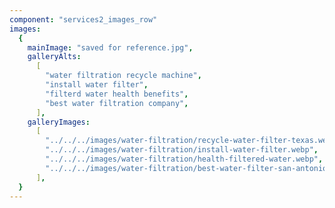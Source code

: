 ```yaml
---
component: "services2_images_row"
images:
  {
    mainImage: "saved for reference.jpg",
    galleryAlts:
      [
        "water filtration recycle machine",
        "install water filter",
        "filterd water health benefits",
        "best water filtration company",
      ],
    galleryImages:
      [
        "../../../images/water-filtration/recycle-water-filter-texas.webp",
        "../../../images/water-filtration/install-water-filter.webp",
        "../../../images/water-filtration/health-filtered-water.webp",
        "../../../images/water-filtration/best-water-filter-san-antonio.webp",
      ],
  }
---
```

